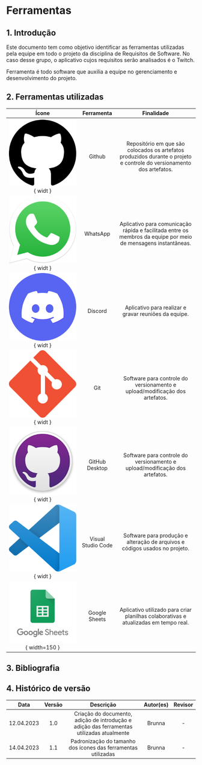 # Ferramentas

## 1. Introdução
Este documento tem como objetivo identificar as ferramentas utilizadas pela equipe em todo o projeto da disciplina de Requisitos de Software. No caso desse grupo, o aplicativo cujos requisitos serão analisados é o Twitch.

Ferramenta é todo software que auxilia a equipe no gerenciamento e desenvolvimento do projeto.



## 2. Ferramentas utilizadas

| Ícone | Ferramenta | Finalidade |
| :-----: | :----: | :-----------: |
|![GitHub Icon](./imagens/github_icon.png){ widt } | Github  | Repositório em que são colocados os artefatos produzidos durante o projeto e controle do versionamento dos artefatos.  |
|![WhatsApp Icon](./imagens/whatsapp_icon.png){ widt } | WhatsApp | Aplicativo para comunicação rápida e facilitada entre os membros da equipe por meio de mensagens instantâneas. |
|![Discord Icon](./imagens/discord_icon.png){ widt } |  Discord  | Aplicativo para realizar e gravar reuniões da equipe. |
|![Git Icon](./imagens/git_icon.png){ widt } |  Git  | Software para controle do versionamento e upload/modificação dos artefatos. |
|![GitHub Desktop Icon](./imagens/github_desktop_icon.png){ widt } | GitHub Desktop | Software para controle do versionamento e upload/modificação dos artefatos. |
|![VS Code Icon](./imagens/vscode_icon.png){ widt } | Visual Studio Code  | Software para produção e alteração de arquivos e códigos usados no projeto. |
|![Google Sheets Icon](./imagens/google_sheets_icon.png){ width=150 }  |  Google Sheets  | Aplicativo utilizado para criar planilhas colaborativas e atualizadas em tempo real. |


## 3. Bibliografia


## 4. Histórico de versão
|    Data    | Versão | Descrição                                                                      | Autor(es)  | Revisor  |
| :--------: | :----: | :----------------------------------------------------------------------------: | :--------: | :------: |
| 12.04.2023 | 1.0    | Criação do documento, adição de introdução e adição das ferramentas utilizadas atualmente |   Brunna   |    -     |
| 14.04.2023 | 1.1    | Padronização do tamanho dos ícones das ferramentas utilizadas |   Brunna   |    -     |